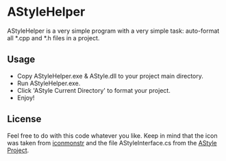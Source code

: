 # AStyleHelper

AStyleHelper is a very simple program with a very simple task: auto-format all *.cpp and *.h files in a project.

## Usage

- Copy AStyleHelper.exe & AStyle.dll to your project main directory.
- Run AStyleHelper.exe.
- Click 'AStyle Current Directory' to format your project.
- Enjoy!

## License

Feel free to do with this code whatever you like. Keep in mind that the icon was taken from [iconmonstr](http://iconmonstr.com/) and the file AStyleInterface.cs from the [AStyle Project](http://astyle.sourceforge.net/develop/sharp.html).